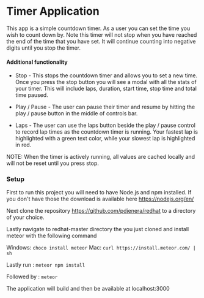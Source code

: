 # Timer Application
This app is a simple countdown timer. As a user you can set the time you wish to count down by. Note this timer will not stop when you have reached the end of the time that you have set. It will continue counting into negative digits until you stop the timer.

#### Additional functionality

* Stop - This stops the countdown timer and allows you to set a new time. Once you press the stop button you will see a modal with all the stats of your timer. This will include laps, duration, start time, stop time and total time paused.

* Play / Pause - The user can pause their timer and resume by hitting the play / pause button in the middle of controls bar.

* Laps - The user can use the laps button beside the play / pause control to record lap times as the countdown timer is running. Your fastest lap is highlighted with a green text color, while your slowest lap is highlighted in red.

NOTE: When the timer is actively running, all values are cached locally and will not be reset until you press stop.

### Setup

First to run this project you will need to have Node.js and npm installed. If you don't have those the download is available here https://nodejs.org/en/

Next clone the repository https://github.com/pdjenera/redhat to a directory of your choice.

Lastly navigate to redhat-master directory the you just cloned and install meteor with the following command

Windows: ```choco install meteor```
Mac: ```curl https://install.meteor.com/ | sh```

Lastly run : ```meteor npm install```

Followed by : ```meteor```

The application will build and then be available at localhost:3000
